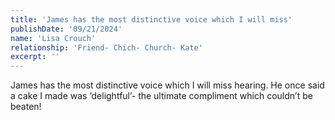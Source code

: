 ```yaml
---
title: 'James has the most distinctive voice which I will miss'
publishDate: '09/21/2024'
name: 'Lisa Crouch'
relationship: 'Friend- Chich- Church- Kate'
excerpt: ''
---
```


James has the most distinctive voice which I will miss hearing. He once said a cake I made was ‘delightful’- the ultimate compliment which couldn’t be beaten!